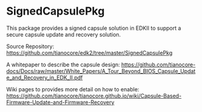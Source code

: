 # SignedCapsulePkg

This package provides a signed capsule solution in EDKII to support a secure capsule update and recovery solution.

Source Repository: https://github.com/tianocore/edk2/tree/master/SignedCapsulePkg 

A whitepaper to describe the capsule design: https://github.com/tianocore-docs/Docs/raw/master/White_Papers/A_Tour_Beyond_BIOS_Capsule_Update_and_Recovery_in_EDK_II.pdf

Wiki pages to provides more detail on how to enable: https://github.com/tianocore/tianocore.github.io/wiki/Capsule-Based-Firmware-Update-and-Firmware-Recovery
